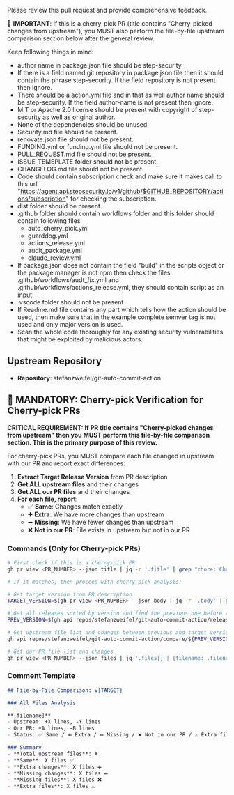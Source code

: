 Please review this pull request and provide comprehensive feedback.

🚨 **IMPORTANT**: If this is a cherry-pick PR (title contains "Cherry-picked changes from upstream"), you MUST also perform the file-by-file upstream comparison section below after the general review.

Keep following things in mind:

- author name in package.json file should be step-security
- If there is a field named git repository in package.json file then it should contain the phrase step-security. If the field repository is not present then ignore.
- There should be a action.yml file and in that as well author name should be step-security. If the field author-name is not present then ignore.
- MIT or Apache 2.0 license should be present with copyright of step-security as well as original author.
- None of the dependencies should be unused.
- Security.md file should be present.
- renovate.json file should not be present.
- FUNDING.yml or funding.yml file should not be present.
- PULL_REQUEST.md file should not be present.
- ISSUE_TEMEPLATE folder should not be present.
- CHANGELOG.md file should not be present.
- Code should contain subscription check and make sure it makes call to this url "https://agent.api.stepsecurity.io/v1/github/$GITHUB_REPOSITORY/actions/subscription" for checking the subscription.
- dist folder should be present.
- .github folder should contain workflows folder and this folder should contain following files
   - auto_cherry_pick.yml
   - guarddog.yml
   - actions_release.yml
   - audit_package.yml
   - claude_review.yml
- If package.json does not contain the field "build" in the scripts object or the package manager is not npm then check the files .github/workflows/audt_fix.yml and .github/workflows/actions_release.yml, they should contain script as an input.
- .vscode folder should not be present
- If Readme.md file contains any part which tells how the action should be used, then make sure that in the example complete semver tag is not used and only major version is used.
- Scan the whole code thoroughly for any existing security vulnerabilities that might be exploited by malicious actors.

## Upstream Repository
- **Repository**: stefanzweifel/git-auto-commit-action

## 🚨 MANDATORY: Cherry-pick Verification for Cherry-pick PRs

**CRITICAL REQUIREMENT: If PR title contains "Cherry-picked changes from upstream" then you MUST perform this file-by-file comparison section. This is the primary purpose of this review.**

For cherry-pick PRs, you MUST compare each file changed in upstream with our PR and report exact differences:

1. **Extract Target Release Version** from PR description
2. **Get ALL upstream files** and their changes  
3. **Get ALL our PR files** and their changes
4. **For each file, report**:
   - ✅ **Same**: Changes match exactly
   - ➕ **Extra**: We have more changes than upstream
   - ➖ **Missing**: We have fewer changes than upstream
   - ❌ **Not in our PR**: File exists in upstream but not in our PR

### Commands (Only for Cherry-pick PRs)
```bash
# First check if this is a cherry-pick PR
gh pr view <PR_NUMBER> --json title | jq -r '.title' | grep "chore: Cherry-picked changes from upstream"

# If it matches, then proceed with cherry-pick analysis:

# Get target version from PR description
TARGET_VERSION=$(gh pr view <PR_NUMBER> --json body | jq -r '.body' | grep "Target Release Version:" | sed 's/.*Target Release Version: *//')

# Get all releases sorted by version and find the previous one before target
PREV_VERSION=$(gh api repos/stefanzweifel/git-auto-commit-action/releases --paginate | jq -r '.[].tag_name' | sort -V | grep -B1 "v${TARGET_VERSION}" | head -1)

# Get upstream file list and changes between previous and target version
gh api repos/stefanzweifel/git-auto-commit-action/compare/${PREV_VERSION}...v${TARGET_VERSION} | jq '.files[] | {filename: .filename, additions: .additions, deletions: .deletions}'

# Get our PR file list and changes  
gh pr view <PR_NUMBER> --json files | jq '.files[] | {filename: .filename, additions: .additions, deletions: .deletions}'
```

### Comment Template
```markdown
## File-by-File Comparison: v{TARGET}

### All Files Analysis

**[filename]**
- Upstream: +X lines, -Y lines
- Our PR: +A lines, -B lines  
- Status: ✅ Same / ➕ Extra / ➖ Missing / ❌ Not in our PR / ⚠️ Extra file

### Summary
- **Total upstream files**: X
- **Same**: X files ✅
- **Extra changes**: X files ➕  
- **Missing changes**: X files ➖
- **Missing files**: X files ❌
- **Extra files**: X files ⚠️
```